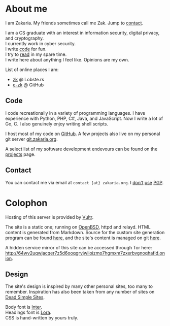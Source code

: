# About me

I am Zakaria. My friends sometimes call me Zak. Jump to [contact](#contact).

I am a CS graduate with an interest in information security, digital privacy,
and cryptography.  
I currently work in cyber security.  
I write [code](#code) for fun.  
I try to [read](/bookshelf/ "link to my bookshelf") in my spare time.  
I write here about anything I feel like. Opinions are my own.  

List of online places I am:
- [zk](https://lobste.rs/u/zk) @ Lobste.rs
- [e-zk](https://github.com/e-zk/) @ GitHub

## Code

I code recreationally in a variety of programming languages. I have experience
with Python, PHP, C#, Java, and JavaScript. Now I write a lot of Go, C. I also
genuinely enjoy writing shell scripts.

I host most of my code on [GitHub](https://github.com/e-zk/ "link to my GitHub").
A few projects also live on my personal git server
[git.zakaria.org](https://git.zakaria.org/ "link to my personal git server").

A select list of my software development endevours can be found on the
[projects](/projects.html) page.

## Contact

You can contact me via email at `contact [at} zakaria.org`. I
[don't](https://blog.cryptographyengineering.com/2014/08/13/whats-matter-with-pgp/)
[use](https://efail.de/)
[PGP](https://latacora.singles/2019/07/16/the-pgp-problem.html).

# Colophon

Hosting of this server is provided by [Vultr](https://vultr.com/).

The site is a static one; running on [OpenBSD](https://openbsd.org/), httpd and relayd. HTML content is generated from Markdown. Source for the custom site generation program can be found [here](https://github.com/e-zk/site-gen "site generator"), and the site's content is managed on git [here](https://github.com/e-zk/site "site content").

A hidden service mirror of this site can be accessed through Tor here: http://64wv2uqwjacqer7z5d6ooqgrvjwlioizmo7hgmxm7zxerbvgnoqhafid.onion.

## Design

The site's design is inspired by many other personal sites, too many to remember. Inspiration has also been taken from any number of sites on [Dead Simple Sites](https://deadsimplesites.com/).

Body font is [Inter](https://rsms.me/inter/).  
Headings font is [Lora](https://github.com/cyrealtype/Lora-Cyrillic).  
CSS is hand-written by yours truly.

